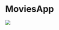 # MoviesApp

<img src="https://user-images.githubusercontent.com/30687866/159035416-f846ba41-3689-49b8-ac37-fbefa3e1102d.png">
